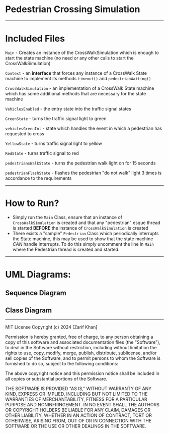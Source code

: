 # Pedestrian Crossing Simulation


------------------------------
# Included Files
`Main` - Creates an instance of the CrossWalkSimulation which is enough to start the state machine (no need or any other calls to start the CrossWalkSimulation)

`Context` - an __interface__ that forces any instance of a CrossWalk State machine to implement its methods `timeout()` and `pedestrianWaiting()`

`CrossWalkSimulation` - an implementation of a CrossWalk State machine which has some additional methods that are necessary for the state machine

`VehiclesEnabled` - the entry state into the traffic signal states

`GreenState` - turns the traffic signal light to green

`vehiclesGreenInt` - state which handles the event in which a pedestrian has requested to cross

`YellowState` - turns traffic signal light to yellow

`RedState` - turns traffic signal to red

`pedestriansWalkState` - turns the pedestrian walk light on for 15 seconds

`pedestrianFlashState` - flashes the pedestrian "do not walk" light 3 times is accordance to the requirements

--------------------------------------------

# How to Run?
- Simply run the `Main` Class, ensure that an instance of `CrossWalkSimulation` is created and that any "pedestrian" esque thread is started __BEFORE__ the instance of `CrossWalkSimulation` is created
- There exists a "sample" `Pedestrian` Class which periodically interrupts the State machine, this may be used to show that the state machine _CAN_ handle interrupts. To do this simply uncomment the line in `Main` where the Pedestrian thread is created and started. 
--------------------------------------------
# UML Diagrams:

## Sequence Diagram


## Class Diagram 

------------------------------------------------------


MIT License
Copyright (c) 2024 [Zarif Khan]

Permission is hereby granted, free of charge, to any person obtaining a copy of this software and associated documentation files (the "Software"), to deal in the Software without restriction, including without limitation the rights to use, copy, modify, merge, publish, distribute, sublicense, and/or sell copies of the Software, and to permit persons to whom the Software is furnished to do so, subject to the following conditions:

The above copyright notice and this permission notice shall be included in all copies or substantial portions of the Software.

THE SOFTWARE IS PROVIDED "AS IS," WITHOUT WARRANTY OF ANY KIND, EXPRESS OR IMPLIED, INCLUDING BUT NOT LIMITED TO THE WARRANTIES OF MERCHANTABILITY, FITNESS FOR A PARTICULAR PURPOSE AND NONINFRINGEMENT. IN NO EVENT SHALL THE AUTHORS OR COPYRIGHT HOLDERS BE LIABLE FOR ANY CLAIM, DAMAGES OR OTHER LIABILITY, WHETHER IN AN ACTION OF CONTRACT, TORT OR OTHERWISE, ARISING FROM, OUT OF OR IN CONNECTION WITH THE SOFTWARE OR THE USE OR OTHER DEALINGS IN THE SOFTWARE.

